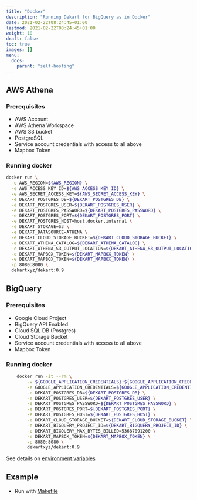 ```yaml
---
title: "Docker"
description: "Running Dekart for BigQuery as in Docker"
date: 2021-02-22T08:24:45+01:00
lastmod: 2021-02-22T08:24:45+01:00
weight: 10
draft: false
toc: true
images: []
menu:
  docs:
    parent: "self-hosting"
---
```


## AWS Athena

### Prerequisites

* AWS Account
* AWS Athena Workspace
* AWS S3 bucket
* PostgreSQL
* Service account credentials with access to all above
* Mapbox Token

### Running docker

```bash
docker run \
  -e AWS_REGION=${AWS_REGION} \
  -e AWS_ACCESS_KEY_ID=${AWS_ACCESS_KEY_ID} \
  -e AWS_SECRET_ACCESS_KEY=${AWS_SECRET_ACCESS_KEY} \
  -e DEKART_POSTGRES_DB=${DEKART_POSTGRES_DB} \
  -e DEKART_POSTGRES_USER=${DEKART_POSTGRES_USER} \
  -e DEKART_POSTGRES_PASSWORD=${DEKART_POSTGRES_PASSWORD} \
  -e DEKART_POSTGRES_PORT=${DEKART_POSTGRES_PORT} \
  -e DEKART_POSTGRES_HOST=host.docker.internal \
  -e DEKART_STORAGE=S3 \
  -e DEKART_DATASOURCE=ATHENA \
  -e DEKART_CLOUD_STORAGE_BUCKET=${DEKART_CLOUD_STORAGE_BUCKET} \
  -e DEKART_ATHENA_CATALOG=${DEKART_ATHENA_CATALOG} \
  -e DEKART_ATHENA_S3_OUTPUT_LOCATION=${DEKART_ATHENA_S3_OUTPUT_LOCATION} \
  -e DEKART_MAPBOX_TOKEN=${DEKART_MAPBOX_TOKEN} \
  -e DEKART_MAPBOX_TOKEN=${DEKART_MAPBOX_TOKEN} \
  -p 8080:8080 \
  dekartxyz/dekart:0.9
```


## BigQuery

### Prerequisites

* Google Cloud Project
* BigQuery API Enabled
* Cloud SQL DB (Postgres)
* Cloud Storage Bucket
* Service account credentials with access to all above
* Mapbox Token

### Running docker

```bash
	docker run -it --rm \
		-v ${GOOGLE_APPLICATION_CREDENTIALS}:${GOOGLE_APPLICATION_CREDENTIALS} \
		-e GOOGLE_APPLICATION_CREDENTIALS=${GOOGLE_APPLICATION_CREDENTIALS} \
		-e DEKART_POSTGRES_DB=${DEKART_POSTGRES_DB} \
		-e DEKART_POSTGRES_USER=${DEKART_POSTGRES_USER} \
		-e DEKART_POSTGRES_PASSWORD=${DEKART_POSTGRES_PASSWORD} \
		-e DEKART_POSTGRES_PORT=${DEKART_POSTGRES_PORT} \
		-e DEKART_POSTGRES_HOST=${DEKART_POSTGRES_HOST} \
		-e DEKART_CLOUD_STORAGE_BUCKET=${DEKART_CLOUD_STORAGE_BUCKET} \
		-e DEKART_BIGQUERY_PROJECT_ID=${DEKART_BIGQUERY_PROJECT_ID} \
		-e DEKART_BIGQUERY_MAX_BYTES_BILLED=53687091200 \
		-e DEKART_MAPBOX_TOKEN=${DEKART_MAPBOX_TOKEN} \
		-p 8080:8080 \
		dekartxyz/dekart:0.9
```

See details on [environment variables](/docs/configuration/environment-variables)

## Example

* Run with [Makefile](https://github.com/dekart-xyz/dekart/blob/main/install/docker/Makefile)
